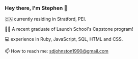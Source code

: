 ### Hey there, I'm Stephen 👋
🇨🇦 currently residing in Stratford, PEI.  

👨‍💻 A recent graduate of Launch School's Capstone program!

💻 experience in Ruby, JavaScript, SQL, HTML and CSS.  

📫 How to reach me: sdjohnston1990@gmail.com

<!---
stephendjohnston/stephendjohnston is a ✨ special ✨ repository because its `README.md` (this file) appears on your GitHub profile.
You can click the Preview link to take a look at your changes.
--->
